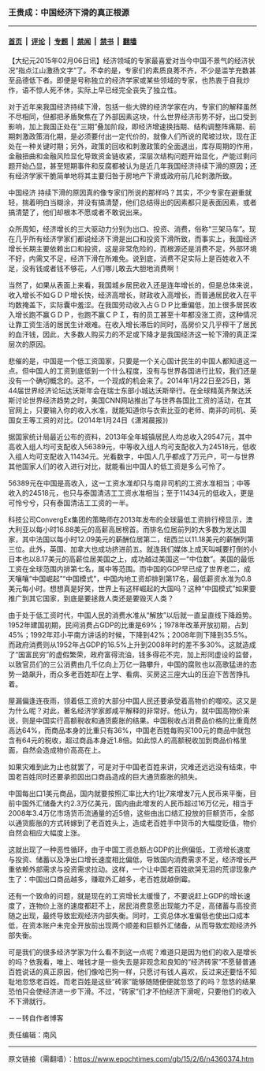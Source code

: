 ### 王贵成：中国经济下滑的真正根源

---

#### [首页](../../../..?n4360374) &nbsp;|&nbsp; [评论](../../../../../epoch-comment?n4360374) &nbsp;|&nbsp; [专题](../../../../../epoch-special?n4360374) &nbsp;|&nbsp; [禁闻](../../../../../epoch-news?n4360374) &nbsp;|&nbsp; [禁书](../../../../../books?n4360374) &nbsp;|&nbsp; [翻墙](https://github.com/gfw-breaker/nogfw/blob/master/README.md?n4360374)


<div class="post_content" id="artbody" itemprop="articleBody">
 <!-- article content begin -->
 <p>
  【大纪元2015年02月06日讯】经济领域的专家最喜爱对当今中国不景气的经济状况“指点江山激扬文字”了。不幸的是，专家们的素质良莠不齐，不少是滥竽充数甚至品德低下者。即便是号称独立的经济学家或某些领域的专家，也热衷于自我炒作，语不惊人死不休，实际上早已经完全丧失了独立性。
 </p>
 <p>
  对于近年来我国经济持续下滑，包括一些大牌的经济学家在内，专家们的解释虽然不尽相同，但都把矛盾聚焦在了外部因素这块，什么世界经济形势不好，出口受到影响，加上我国正处在“三期”叠加阶段，即经济增速换挡期、结构调整阵痛期、前期刺激政策消化期，是必须要付出一定代价的，就像人们所说的爬坡过坎，现在正处在一种关键时期；另外，政策的回收和刺激政策的全面退出，库存周期的作用，金融扭曲和金融风险显化导致资金链收紧，深层次结构问题开始显化，产能过剩问题开始凸显，甚至短期事件和反腐都被认为是近几年我国经济持续下滑的原因；还有经济学家干脆简单地将其主要归咎于房地产下滑或政府前几轮刺激所致。
 </p>
 <p>
  <ok href="https://www.epochtimes.com/gb/tag/%E4%B8%AD%E5%9B%BD%E7%BB%8F%E6%B5%8E.html">
   中国经济
  </ok>
  持续下滑的原因真的像专家们所说的那样吗？其实，不少专家在避重就轻，揣着明白当糊涂，并没有搞清楚，他们总结得出的因素都只是表面因素，或者搞清楚了，他们却根本不愿或者不敢说出来。
 </p>
 <p>
  众所周知，经济增长的三大驱动力分别为出口、投资、消费，俗称“三架马车”。现在几乎所有经济学家们都说经济下滑是出口和投资下滑所致，而事实上，我国经济增长长期主要依赖出口和投资，这是非常危险的，而根源还是消费不足，外部环境不好，内需又不足，经济下滑在所难免。说到底，消费不足实际上是百姓收入不足，没有钱或者钱不够花，人们哪儿敢去大胆地消费啊！
 </p>
 <p>
  当然了，如果从表面上来看，我国城乡居民收入还是连年增长的，但是总体来说，收入增长不如ＧＤＰ增长快，经济高增长，财政收入高增长，而普通居民收入在平均数掩盖下，实际囊中羞涩。在我国劳动收入占ＧＤＰ比重偏低，加上很多居民收入增长跑不赢ＧＤＰ，也跑不赢ＣＰＩ，有的员工甚至十年都没涨工资，这种情况让靠工资生活的居民生计艰难。在收入增长滞后的同时，高房价又几乎榨干了居民的血汗钱，因此，大多数人购买力的不足或下降才是我国经济这一轮下滑的真正深层次的原因。
 </p>
 <p>
  悲催的是，中国是一个低工资国家，只要是一个关心国计民生的中国人都知道这一点。但中国人的工资到底低到一个什么程度，没有与世界各国进行比较，我们还是没有一个确切概念的。这不，一个现成的机会来了。2014年1月22日至25日，第44届世界经济论坛达沃斯年会在瑞士东部小城达沃斯举行。在全球精英齐聚达沃斯讨论世界经济趋势之时，美国CNN网站推出了与世界各国比工资的活动，在其官网上，只要输入你的收入水准，就能知道你与衣索比亚的老师、南非的司机、英国女王等工资的对比。(2014年1月24日《潇湘晨报》)
 </p>
 <p>
  据国家统计局最近公布的资料，2013年全年城镇居民人均总收入29547元，其中高收入组人均可支配收入56389元，中等收入组人均可支配收入为24518元，低收入组人均可支配收入11434元。光看数字，中国人几乎都成了万元户，可一与世界其他国家人们的收入进行对比，就能看出中国人的低工资是多么可怜了。
 </p>
 <p>
  56389元在中国是高收入，这一工资水准却只与南非司机的工资水准相当；中等收入的24518元，也只与泰国清洁工工资水准相当；至于11434元的低收入，更是可怜兮兮，只有泰国清洁工工资的一半。
 </p>
 <p>
  科技公司ConvergEx集团的策略师在2013年发布的全球最低工资排行榜显示，澳大利亚以每小时16.88美元的高薪高居榜首。而排名位居前列的大多数为发达国家，其中法国以每小时12.09美元的薪酬位居第二，纽西兰以11.18美元的薪酬列第三位。此外，英国、加拿大也成功挤进前五。就连我们媒体上成天叫喊要打倒的小日本也以8.17美元的高薪位居美国之上，成功越过美国这一“中位数”。美国的最低工资在全球范围内排第七名，属中等范围。而中国的GDP早已成了世界老二，成天嚷嚷“中国崛起”“中国模式”，中国内地工资却排到第17名，最低薪资水准为0.8美元每小时。想想真是好笑，世界上有这样崛起的大国吗？这种“中国模式”如果要推广到其它国家，到底是要拯救人类还是要毁灭人类？
 </p>
 <p>
  由于处于低工资时代，中国人民的消费水准从“解放”以后就一直呈直线下降趋势。1952年建国初期，民间消费占GDP的比重是69%；1978年改革开放初期，占到45%；1992年邓小平南方讲话的时候，下降到42%；2008年则下降到35.5%。而政府消费则从1952年占GDP的16.5%上升到2008年时的差不多30%。这就造成了“国富民穷”的虚假繁荣，政府富得流油，钱多得花不完，加上形同虚设的监督，以致官员们的三公消费由几千亿向上万亿一路攀升，中国的腐败也以高歌猛进的态势一路飙升，而众多老百姓却在上学、看病、买房这三座大山的压迫下苦苦挣扎着。
 </p>
 <p>
  屋漏偏逢连夜雨，领着低工资的大部分中国人民还要承受着高物价的噬咬。这又是为什么呢？对此，著名经济学家郎咸平解释的非常好。他认为，就中国高物价来说，则是中国实行高额税收和通货膨胀的结果。中国税收占消费品价格的比重竟然高达64%，而商品本身的比重只有36%，中国老百姓每购买100元的商品中就包含有64元的税收，超过商品本身近1.8倍。如此惊人的高额税收加到商品价格里面，自然会造成物价高高在上。
 </p>
 <p>
  如果灾难到此为止也就罢了，可是对于中国老百姓来讲，灾难还远远没有结束，中国老百姓同时还要承担因出口商品造成的巨大通货膨胀的损失。
 </p>
 <p>
  中国每出口1美元商品，国内就要按照汇率比大约1比7来增发7元人民币来平衡，目前中国外汇储备大约2.3万亿美元，国内由此增发的人民币超过16万亿元，相当于2008年3.4万亿市场货币流通量的近5倍，这些由出口结汇投放的巨额货币，全部以通货膨胀的方式转嫁到了老百姓头上，造成老百姓手中货币的大幅度贬值，物价自然会相应大幅度上涨。
 </p>
 <p>
  这就出现了一种恶性循环，由于中国工资总额占GDP的比例偏低，工资增长速度与投资、储蓄以及净出口增长速度相比偏低，导致国内消费需求不足，经济增长严重依赖外部需求与投资需求拉动。这样，一个让中国老百姓欲哭无泪的荒谬现象产生了：中国出口商品越多，赚取外汇越多，老百姓就越倒霉。
 </p>
 <p>
  还有一个致命的问题，就是现在的工资增长太缓慢了，不要说赶上GDP的增长速度了，连物价上涨的速度都赶不上，居民消费意愿出现能力不足，高储蓄与高投资随之出现，最终导致宏观经济内部失衡。同时，工资总体水准偏低也使出口成本低，在资本账户未完全开放前出现两个顺差和巨额外汇储备，从而导致宏观经济外部失衡。
 </p>
 <p>
  可是我们的很多经济学家为什么看不到这一点呢？难道只是因为他们的收入是增长的吗？依我看，唯上、唯钱才是一些失去是非观念和良知的“经济砖家”不愿替普通百姓说话的真正原因，他们像哈巴狗一样，只愿讨有钱人喜欢，反过来还要恬不知耻地忽悠老百姓。而老百姓是这些“砖家”能够随随便便就忽悠了的吗？忽悠的结果恐怕只会使经济进一步下滑。不过，“砖家”们才不怕经济下滑呢，只要他们的收入不下滑就行。
 </p>
 <p>
  －－转自作者博客
 </p>
 <p>
  责任编辑：南风
 </p>
 <!-- article content end -->
 <div id="below_article_ad">
 </div>
</div>


---

原文链接（需翻墙）：https://www.epochtimes.com/gb/15/2/6/n4360374.htm